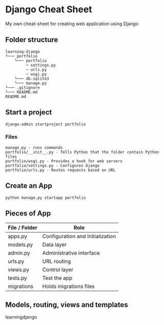 # Django Cheat Sheet  
My own cheat-sheet for creating web application using Django

## Folder structure
```
learning-django
└─── portfolio
    └─── portfolio
         ─ settings.py
         ─ urls.py
         ─ wsgi.py
    └─── db.sqlite3
    └─── manage.py
└─── .gitignore
└─── README.md
README.md
```

## Start a project
```
django-admin startproject portfolio
```
### Files
```
manage.py - runs commands
portfolio/__init__.py - Tells Python that the folder contain Python files
portfolio/wsgi.py - Provides a hook for web servers
portfolio/settings.py - Configures Django
portfolio/urls.py - Routes requests based on URL
```

## Create an App
```
python manage.py startapp portfolio
```

## Pieces of App
| File / Folder | Role
| ------------- |----------------------------------|
| apps.py       | Configuration and Initialization |
| models.py     | Data layer                       |
| admin.py       | Administrative interface |
| urls.py | URL routing |
| views.py | Control layer |
| tests.py | Test the app |
| migrations | Holds migrations files |

## Models, routing, views and templates
learningdjango
